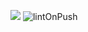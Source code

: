<a href="https://codeclimate.com/github/codeclimate/codeclimate/maintainability"><img src="https://api.codeclimate.com/v1/badges/a99a88d28ad37a79dbf6/maintainability" /></a>
![lintOnPush](https://github.com/eKulshan/frontend-project-lvl1/workflows/.github/workflows/lintOnPush.yml/badge.svg)
